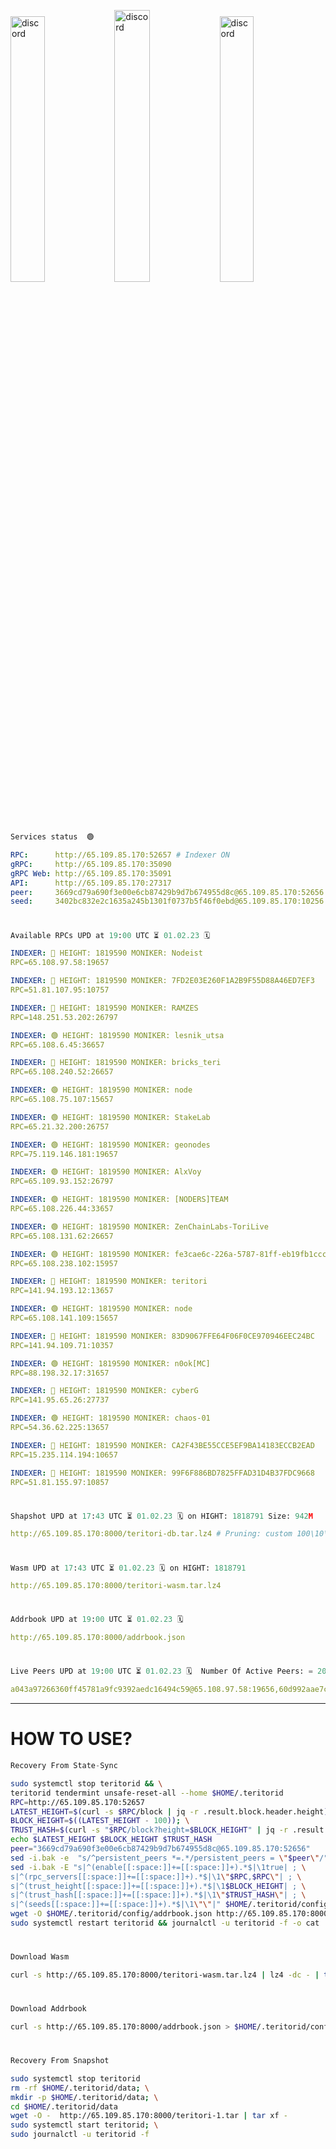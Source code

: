 [<img src='https://user-images.githubusercontent.com/83868103/215836529-812ac1b8-029f-4f5d-bb72-8539c308b0f4.png' alt='discord'  width='33%'>](https://github.com/romanv1812/Teritori/blob/main/data/mainnet_guide.md)[<img src='https://user-images.githubusercontent.com/83868103/215836572-1ace2f52-bfa5-452a-a9bd-1382169bc8f2.png' alt='discord'  width='33.39%'>](https://restake.app/teritori/torivaloper1qy38xmcrnht0kt5c5fryvl8llrpdwer6atxj5u/stake)[<img src='https://user-images.githubusercontent.com/83868103/215836599-cb1990d2-2e43-4fc2-898a-c373bcb64677.png' alt='discord'  width='33%'>](https://restake.app/teritori/torivaloper1qy38xmcrnht0kt5c5fryvl8llrpdwer6atxj5u/stake)
```python
Services status  🟢
```
```YAML
RPC:      http://65.109.85.170:52657 # Indexer ON
gRPC:     http://65.109.85.170:35090
gRPC Web: http://65.109.85.170:35091
API:      http://65.109.85.170:27317
peer:     3669cd79a690f3e00e6cb87429b9d7b674955d8c@65.109.85.170:52656
seed:     3402bc832e2c1635a245b1301f0737b5f46f0ebd@65.109.85.170:10256
```
#
```python
Available RPCs UPD at 19:00 UTC ⏳ 01.02.23 🗓️ 
```
```YAML
INDEXER: 🔴 HEIGHT: 1819590 MONIKER: Nodeist
RPC=65.108.97.58:19657

INDEXER: 🔴 HEIGHT: 1819590 MONIKER: 7FD2E03E260F1A2B9F55D88A46ED7EF3
RPC=51.81.107.95:10757

INDEXER: 🔴 HEIGHT: 1819590 MONIKER: RAMZES
RPC=148.251.53.202:26797

INDEXER: 🟢 HEIGHT: 1819590 MONIKER: lesnik_utsa
RPC=65.108.6.45:36657

INDEXER: 🔴 HEIGHT: 1819590 MONIKER: bricks_teri
RPC=65.108.240.52:26657

INDEXER: 🟢 HEIGHT: 1819590 MONIKER: node
RPC=65.108.75.107:15657

INDEXER: 🟢 HEIGHT: 1819590 MONIKER: StakeLab
RPC=65.21.32.200:26757

INDEXER: 🟢 HEIGHT: 1819590 MONIKER: geonodes
RPC=75.119.146.181:19657

INDEXER: 🟢 HEIGHT: 1819590 MONIKER: AlxVoy
RPC=65.109.93.152:26797

INDEXER: 🟢 HEIGHT: 1819590 MONIKER: [NODERS]TEAM
RPC=65.108.226.44:33657

INDEXER: 🟢 HEIGHT: 1819590 MONIKER: ZenChainLabs-ToriLive
RPC=65.108.131.62:26657

INDEXER: 🟢 HEIGHT: 1819590 MONIKER: fe3cae6c-226a-5787-81ff-eb19fb1cccce
RPC=65.108.238.102:15957

INDEXER: 🔴 HEIGHT: 1819590 MONIKER: teritori
RPC=141.94.193.12:13657

INDEXER: 🟢 HEIGHT: 1819590 MONIKER: node
RPC=65.108.141.109:15657

INDEXER: 🔴 HEIGHT: 1819590 MONIKER: 83D9067FFE64F06F0CE970946EEC24BC
RPC=141.94.109.71:10357

INDEXER: 🟢 HEIGHT: 1819590 MONIKER: n0ok[MC]
RPC=88.198.32.17:31657

INDEXER: 🔴 HEIGHT: 1819590 MONIKER: cyberG
RPC=141.95.65.26:27737

INDEXER: 🟢 HEIGHT: 1819590 MONIKER: chaos-01
RPC=54.36.62.225:13657

INDEXER: 🔴 HEIGHT: 1819590 MONIKER: CA2F43BE55CCE5EF9BA14183ECCB2EAD
RPC=15.235.114.194:10657

INDEXER: 🔴 HEIGHT: 1819590 MONIKER: 99F6F886BD7825FFAD31D4B37FDC9668
RPC=51.81.155.97:10857

```
#
```python
Shapshot UPD at 17:43 UTC ⏳ 01.02.23 🗓️ on HIGHT: 1818791 Size: 942M
```
```YAML
http://65.109.85.170:8000/teritori-db.tar.lz4 # Pruning: custom 100\10\100 Indexer kv
```
#
```python
Wasm UPD at 17:43 UTC ⏳ 01.02.23 🗓️ on HIGHT: 1818791
```
```YAML
http://65.109.85.170:8000/teritori-wasm.tar.lz4
```
#
```python
Addrbook UPD at 19:00 UTC ⏳ 01.02.23 🗓️ 
```
```YAML
http://65.109.85.170:8000/addrbook.json
```
#
```python
Live Peers UPD at 19:00 UTC ⏳ 01.02.23 🗓️  Number Of Active Peers: = 20
```
```YAML
a043a97266360ff45781a9fc9392aedc16494c59@65.108.97.58:19656,60d992aae7c708c097d41829bb3968bce16379e2@51.81.107.95:10756,7fb5a1a53f481f037487920ed08b0495158e2041@148.251.53.202:26796,46b7ae20e3cc4264076a91c3601f3894a021a80d@65.108.6.45:36656,a57b53a46e6f473b42a6db6e0c0f216b1611efcb@65.108.240.52:26656,4cef2b81f82420434c6ce0dc43ca04ad18ef773f@65.108.75.107:15656,a06fbbb9ace823ae28a696a91daa2d0644653c28@65.21.32.200:26756,16f90d350de14a596ebdc683ce5e703c14e40bb3@75.119.146.181:19656,6ef7a8bc7a3cc0856594f12570e8f2282a099dcf@65.109.93.152:26796,fd545a1e10bf9ef03a58bbdaf039df36d1115548@65.108.226.44:33656,8e9624292123624e4eddc3f43189f08a0424127e@65.108.131.62:26656,2b4f46e601fb4ede2a0c98976337e3afdaa50dac@65.108.238.102:15956,317d9a102d4a04337c65571c18df0e98269dce87@141.94.193.12:13656,5cabaab828aea4bcc60e20c5a87b469c43023557@65.108.141.109:15656,45f2d4f8ed2ef8d71a257cdeed27123f5fe3bef4@141.94.109.71:10356,e3374c3d25a36f06662fa150043e5e6529d11570@88.198.32.17:31656,e3b906fefa58783395fcf72086c698707908a558@141.95.65.26:27736,10a19941e819a9a89873398b1d52794929d245a0@54.36.62.225:13656,ab03f6d2d469e0be5b7fd5cb7388c7feffc1deac@15.235.114.194:10656,3bd3a20d7c8a26a20927289a7a6bffecf71de53e@51.81.155.97:10856
```
---
# HOW TO USE?
```python
Recovery From State-Sync
```
```bash
sudo systemctl stop teritorid && \
teritorid tendermint unsafe-reset-all --home $HOME/.teritorid
RPC=http://65.109.85.170:52657
LATEST_HEIGHT=$(curl -s $RPC/block | jq -r .result.block.header.height); \
BLOCK_HEIGHT=$((LATEST_HEIGHT - 100)); \
TRUST_HASH=$(curl -s "$RPC/block?height=$BLOCK_HEIGHT" | jq -r .result.block_id.hash)
echo $LATEST_HEIGHT $BLOCK_HEIGHT $TRUST_HASH
peer="3669cd79a690f3e00e6cb87429b9d7b674955d8c@65.109.85.170:52656"
sed -i.bak -e  "s/^persistent_peers *=.*/persistent_peers = \"$peer\"/" $HOME/.teritorid/config/config.toml
sed -i.bak -E "s|^(enable[[:space:]]+=[[:space:]]+).*$|\1true| ; \
s|^(rpc_servers[[:space:]]+=[[:space:]]+).*$|\1\"$RPC,$RPC\"| ; \
s|^(trust_height[[:space:]]+=[[:space:]]+).*$|\1$BLOCK_HEIGHT| ; \
s|^(trust_hash[[:space:]]+=[[:space:]]+).*$|\1\"$TRUST_HASH\"| ; \
s|^(seeds[[:space:]]+=[[:space:]]+).*$|\1\"\"|" $HOME/.teritorid/config/config.toml
wget -O $HOME/.teritorid/config/addrbook.json http://65.109.85.170:8000/addrbook.json
sudo systemctl restart teritorid && journalctl -u teritorid -f -o cat
```
#
```python
Download Wasm
```
```bash
curl -s http://65.109.85.170:8000/teritori-wasm.tar.lz4 | lz4 -dc - | tar -xf - -C $HOME/.teritorid/data
```
#
```python
Download Addrbook
```
```bash
curl -s http://65.109.85.170:8000/addrbook.json > $HOME/.teritorid/config/addrbook.json
```
#
```python
Recovery From Snapshot
```
```bash
sudo systemctl stop teritorid
rm -rf $HOME/.teritorid/data; \
mkdir -p $HOME/.teritorid/data; \
cd $HOME/.teritorid/data
wget -O -  http://65.109.85.170:8000/teritori-1.tar | tar xf -
sudo systemctl start teritorid; \
sudo journalctl -u teritorid -f
```
